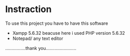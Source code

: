 Instraction
===========
To use this project you have to have this software

* Xampp 5.6.32 beacuse here i used PHP version 5.6.32
* Notepad/ any text editor


 ................thank you........................

